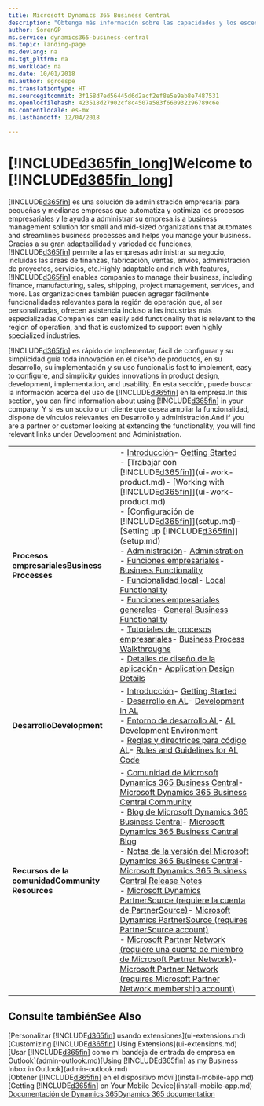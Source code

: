 ```yaml
---
title: Microsoft Dynamics 365 Business Central
description: "Obtenga más información sobre las capacidades y los escenarios de trabajo en Business Central, una solución de administración empresarial para pequeñas y medianas empresas."
author: SorenGP
ms.service: dynamics365-business-central
ms.topic: landing-page
ms.devlang: na
ms.tgt_pltfrm: na
ms.workload: na
ms.date: 10/01/2018
ms.author: sgroespe
ms.translationtype: HT
ms.sourcegitcommit: 3f158d7ed56445d6d2acf2ef8e5e9ab8e7487531
ms.openlocfilehash: 423518d27902cf8c4507a583f660932296789c6e
ms.contentlocale: es-mx
ms.lasthandoff: 12/04/2018

---
```

# <a name="welcome-to-included365finlongincludesd365finlongmdmd"></a><span data-ttu-id="4c69c-103">[!INCLUDE[d365fin_long](includes/d365fin_long_md.md)]</span><span class="sxs-lookup"><span data-stu-id="4c69c-103">Welcome to [!INCLUDE[d365fin_long](includes/d365fin_long_md.md)]</span></span>
[!INCLUDE[d365fin](includes/d365fin_md.md)] <span data-ttu-id="4c69c-104">es una solución de administración empresarial para pequeñas y medianas empresas que automatiza y optimiza los procesos empresariales y le ayuda a administrar su empresa.</span><span class="sxs-lookup"><span data-stu-id="4c69c-104">is a business management solution for small and mid-sized organizations that automates and streamlines business processes and helps you manage your business.</span></span> <span data-ttu-id="4c69c-105">Gracias a su gran adaptabilidad y variedad de funciones, [!INCLUDE[d365fin](includes/d365fin_md.md)] permite a las empresas administrar su negocio, incluidas las áreas de finanzas, fabricación, ventas, envíos, administración de proyectos, servicios, etc.</span><span class="sxs-lookup"><span data-stu-id="4c69c-105">Highly adaptable and rich with features, [!INCLUDE[d365fin](includes/d365fin_md.md)] enables companies to manage their business, including finance, manufacturing, sales, shipping, project management, services, and more.</span></span> <span data-ttu-id="4c69c-106">Las organizaciones también pueden agregar fácilmente funcionalidades relevantes para la región de operación que, al ser personalizadas, ofrecen asistencia incluso a las industrias más especializadas.</span><span class="sxs-lookup"><span data-stu-id="4c69c-106">Companies can easily add functionality that is relevant to the region of operation, and that is customized to support even highly specialized industries.</span></span>

[!INCLUDE[d365fin](includes/d365fin_md.md)] <span data-ttu-id="4c69c-107">es rápido de implementar, fácil de configurar y su simplicidad guía toda innovación en el diseño de productos, en su desarrollo, su implementación y su uso funcional.</span><span class="sxs-lookup"><span data-stu-id="4c69c-107">is fast to implement, easy to configure, and simplicity guides innovations in product design, development, implementation, and usability.</span></span> <span data-ttu-id="4c69c-108">En esta sección, puede buscar la información acerca del uso de [!INCLUDE[d365fin](includes/d365fin_md.md)] en la empresa.</span><span class="sxs-lookup"><span data-stu-id="4c69c-108">In this section, you can find information about using [!INCLUDE[d365fin](includes/d365fin_md.md)] in your company.</span></span> <span data-ttu-id="4c69c-109">Y si es un socio o un cliente que desea ampliar la funcionalidad, dispone de vínculos relevantes en Desarrollo y administración.</span><span class="sxs-lookup"><span data-stu-id="4c69c-109">And if you are a partner or customer looking at extending the functionality, you will find relevant links under Development and Administration.</span></span>  

|||  
|-|-|  
|<span data-ttu-id="4c69c-110">**Procesos empresariales**</span><span class="sxs-lookup"><span data-stu-id="4c69c-110">**Business Processes**</span></span>|<span data-ttu-id="4c69c-111">-   [Introducción](product-get-started.md)</span><span class="sxs-lookup"><span data-stu-id="4c69c-111">-   [Getting Started](product-get-started.md)</span></span><br /><span data-ttu-id="4c69c-112">-   [Trabajar con [!INCLUDE[d365fin](includes/d365fin_md.md)]](ui-work-product.md)</span><span class="sxs-lookup"><span data-stu-id="4c69c-112">-   [Working with [!INCLUDE[d365fin](includes/d365fin_md.md)]](ui-work-product.md)</span></span><br /><span data-ttu-id="4c69c-113">-   [Configuración de [!INCLUDE[d365fin](includes/d365fin_md.md)]](setup.md)</span><span class="sxs-lookup"><span data-stu-id="4c69c-113">-   [Setting up [!INCLUDE[d365fin](includes/d365fin_md.md)]](setup.md)</span></span><br /><span data-ttu-id="4c69c-114">-   [Administración](admin-setup-and-administration.md)</span><span class="sxs-lookup"><span data-stu-id="4c69c-114">-   [Administration](admin-setup-and-administration.md)</span></span><br /><span data-ttu-id="4c69c-115">-   [Funciones empresariales](across-business-functionality.md)</span><span class="sxs-lookup"><span data-stu-id="4c69c-115">-   [Business Functionality](across-business-functionality.md)</span></span><br /><span data-ttu-id="4c69c-116">-   [Funcionalidad local](LocalFunctionality/Austria/austria-local-functionality.md)</span><span class="sxs-lookup"><span data-stu-id="4c69c-116">-   [Local Functionality](LocalFunctionality/Austria/austria-local-functionality.md)</span></span><br /><span data-ttu-id="4c69c-117">-   [Funciones empresariales generales](ui-across-business-areas.md)</span><span class="sxs-lookup"><span data-stu-id="4c69c-117">-   [General Business Functionality](ui-across-business-areas.md)</span></span><br /><span data-ttu-id="4c69c-118">-   [Tutoriales de procesos empresariales](walkthrough-business-process-walkthroughs.md)</span><span class="sxs-lookup"><span data-stu-id="4c69c-118">-   [Business Process Walkthroughs](walkthrough-business-process-walkthroughs.md)</span></span><br /><span data-ttu-id="4c69c-119">-   [Detalles de diseño de la aplicación](design-details-application-design.md)</span><span class="sxs-lookup"><span data-stu-id="4c69c-119">-   [Application Design Details](design-details-application-design.md)</span></span>|  
|<span data-ttu-id="4c69c-120">**Desarrollo**</span><span class="sxs-lookup"><span data-stu-id="4c69c-120">**Development**</span></span>|<span data-ttu-id="4c69c-121">-   [Introducción](/dynamics365/business-central/dev-itpro/index)</span><span class="sxs-lookup"><span data-stu-id="4c69c-121">-   [Getting Started](/dynamics365/business-central/dev-itpro/index)</span></span><br /><span data-ttu-id="4c69c-122">-   [Desarrollo en AL](/dynamics365/business-central/dev-itpro/developer/devenv-dev-overview)</span><span class="sxs-lookup"><span data-stu-id="4c69c-122">-   [Development in AL](/dynamics365/business-central/dev-itpro/developer/devenv-dev-overview)</span></span><br /><span data-ttu-id="4c69c-123">-   [Entorno de desarrollo AL](/dynamics365/business-central/dev-itpro/developer/devenv-reference-overview)</span><span class="sxs-lookup"><span data-stu-id="4c69c-123">-   [AL Development Environment](/dynamics365/business-central/dev-itpro/developer/devenv-reference-overview)</span></span><br /><span data-ttu-id="4c69c-124">-   [Reglas y directrices para código AL](/dynamics365/business-central/dev-itpro/compliance/apptest-overview)</span><span class="sxs-lookup"><span data-stu-id="4c69c-124">-   [Rules and Guidelines for AL Code](/dynamics365/business-central/dev-itpro/compliance/apptest-overview)</span></span>|  
|<span data-ttu-id="4c69c-125">**Recursos de la comunidad**</span><span class="sxs-lookup"><span data-stu-id="4c69c-125">**Community Resources**</span></span>|<span data-ttu-id="4c69c-126">-   [Comunidad de Microsoft Dynamics 365 Business Central](https://community.dynamics.com/business)</span><span class="sxs-lookup"><span data-stu-id="4c69c-126">-   [Microsoft Dynamics 365 Business Central Community](https://community.dynamics.com/business)</span></span><br /><span data-ttu-id="4c69c-127">-   [Blog de Microsoft Dynamics 365 Business Central](https://community.dynamics.com/business/b/financials)</span><span class="sxs-lookup"><span data-stu-id="4c69c-127">-   [Microsoft Dynamics 365 Business Central Blog](https://community.dynamics.com/business/b/financials)</span></span><br /><span data-ttu-id="4c69c-128">-   [Notas de la versión del Microsoft Dynamics 365 Business Central](https://go.microsoft.com/fwlink/?linkid=2047422)</span><span class="sxs-lookup"><span data-stu-id="4c69c-128">-   [Microsoft Dynamics 365 Business Central Release Notes](https://go.microsoft.com/fwlink/?linkid=2047422)</span></span><br /><span data-ttu-id="4c69c-129">-   [Microsoft Dynamics PartnerSource \(requiere la cuenta de PartnerSource\)](https://mbs.microsoft.com/partnersource)</span><span class="sxs-lookup"><span data-stu-id="4c69c-129">-   [Microsoft Dynamics PartnerSource \(requires PartnerSource account\)](https://mbs.microsoft.com/partnersource)</span></span><br /><span data-ttu-id="4c69c-130">-   [Microsoft Partner Network \(requiere una cuenta de miembro de Microsoft Partner Network\)](https://mspartner.microsoft.com/en/us/windows/index.aspx)</span><span class="sxs-lookup"><span data-stu-id="4c69c-130">-   [Microsoft Partner Network \(requires Microsoft Partner Network membership account\)](https://mspartner.microsoft.com/en/us/windows/index.aspx)</span></span>|  

## <a name="see-also"></a><span data-ttu-id="4c69c-131">Consulte también</span><span class="sxs-lookup"><span data-stu-id="4c69c-131">See Also</span></span>
<span data-ttu-id="4c69c-132">[Personalizar [!INCLUDE[d365fin](includes/d365fin_md.md)] usando extensiones](ui-extensions.md)</span><span class="sxs-lookup"><span data-stu-id="4c69c-132">[Customizing [!INCLUDE[d365fin](includes/d365fin_md.md)] Using Extensions](ui-extensions.md)</span></span>  
<span data-ttu-id="4c69c-133">[Usar [!INCLUDE[d365fin](includes/d365fin_md.md)] como mi bandeja de entrada de empresa en Outlook](admin-outlook.md)</span><span class="sxs-lookup"><span data-stu-id="4c69c-133">[Using [!INCLUDE[d365fin](includes/d365fin_md.md)] as my Business Inbox in Outlook](admin-outlook.md)</span></span>  
<span data-ttu-id="4c69c-134">[Obtener [!INCLUDE[d365fin](includes/d365fin_md.md)] en el dispositivo móvil](install-mobile-app.md)</span><span class="sxs-lookup"><span data-stu-id="4c69c-134">[Getting [!INCLUDE[d365fin](includes/d365fin_md.md)] on Your Mobile Device](install-mobile-app.md)</span></span>  
[<span data-ttu-id="4c69c-135">Documentación de Dynamics 365</span><span class="sxs-lookup"><span data-stu-id="4c69c-135">Dynamics 365 documentation</span></span>](https://docs.microsoft.com/en-us/dynamics365/#pivot=solutions&panel=solutions_financials)

